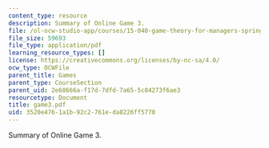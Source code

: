 ```yaml
---
content_type: resource
description: Summary of Online Game 3.
file: /ol-ocw-studio-app/courses/15-040-game-theory-for-managers-spring-2004/3520e4761a1b92c2761eda8226ff5770_game3.pdf
file_size: 59693
file_type: application/pdf
learning_resource_types: []
license: https://creativecommons.org/licenses/by-nc-sa/4.0/
ocw_type: OCWFile
parent_title: Games
parent_type: CourseSection
parent_uid: 2e68666a-f17d-7dfd-7a65-5c84273f6ae3
resourcetype: Document
title: game3.pdf
uid: 3520e476-1a1b-92c2-761e-da8226ff5770
---
```

Summary of Online Game 3.